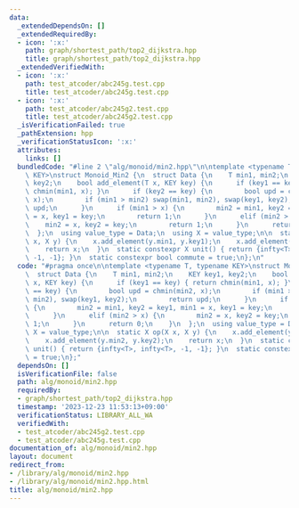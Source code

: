 ```yaml
---
data:
  _extendedDependsOn: []
  _extendedRequiredBy:
  - icon: ':x:'
    path: graph/shortest_path/top2_dijkstra.hpp
    title: graph/shortest_path/top2_dijkstra.hpp
  _extendedVerifiedWith:
  - icon: ':x:'
    path: test_atcoder/abc245g.test.cpp
    title: test_atcoder/abc245g.test.cpp
  - icon: ':x:'
    path: test_atcoder/abc245g2.test.cpp
    title: test_atcoder/abc245g2.test.cpp
  _isVerificationFailed: true
  _pathExtension: hpp
  _verificationStatusIcon: ':x:'
  attributes:
    links: []
  bundledCode: "#line 2 \"alg/monoid/min2.hpp\"\n\ntemplate <typename T, typename\
    \ KEY>\nstruct Monoid_Min2 {\n  struct Data {\n    T min1, min2;\n    KEY key1,\
    \ key2;\n    bool add_element(T x, KEY key) {\n      if (key1 == key) { return\
    \ chmin(min1, x); }\n      if (key2 == key) {\n        bool upd = chmin(min2,\
    \ x);\n        if (min1 > min2) swap(min1, min2), swap(key1, key2);\n        return\
    \ upd;\n      }\n      if (min1 > x) {\n        min2 = min1, key2 = key1, min1\
    \ = x, key1 = key;\n        return 1;\n      }\n      elif (min2 > x) {\n    \
    \    min2 = x, key2 = key;\n        return 1;\n      }\n      return 0;\n    }\n\
    \  };\n  using value_type = Data;\n  using X = value_type;\n\n  static X op(X\
    \ x, X y) {\n    x.add_element(y.min1, y.key1);\n    x.add_element(y.min2, y.key2);\n\
    \    return x;\n  }\n  static constexpr X unit() { return {infty<T>, infty<T>,\
    \ -1, -1}; }\n  static constexpr bool commute = true;\n};\n"
  code: "#pragma once\n\ntemplate <typename T, typename KEY>\nstruct Monoid_Min2 {\n\
    \  struct Data {\n    T min1, min2;\n    KEY key1, key2;\n    bool add_element(T\
    \ x, KEY key) {\n      if (key1 == key) { return chmin(min1, x); }\n      if (key2\
    \ == key) {\n        bool upd = chmin(min2, x);\n        if (min1 > min2) swap(min1,\
    \ min2), swap(key1, key2);\n        return upd;\n      }\n      if (min1 > x)\
    \ {\n        min2 = min1, key2 = key1, min1 = x, key1 = key;\n        return 1;\n\
    \      }\n      elif (min2 > x) {\n        min2 = x, key2 = key;\n        return\
    \ 1;\n      }\n      return 0;\n    }\n  };\n  using value_type = Data;\n  using\
    \ X = value_type;\n\n  static X op(X x, X y) {\n    x.add_element(y.min1, y.key1);\n\
    \    x.add_element(y.min2, y.key2);\n    return x;\n  }\n  static constexpr X\
    \ unit() { return {infty<T>, infty<T>, -1, -1}; }\n  static constexpr bool commute\
    \ = true;\n};"
  dependsOn: []
  isVerificationFile: false
  path: alg/monoid/min2.hpp
  requiredBy:
  - graph/shortest_path/top2_dijkstra.hpp
  timestamp: '2023-12-23 11:53:13+09:00'
  verificationStatus: LIBRARY_ALL_WA
  verifiedWith:
  - test_atcoder/abc245g2.test.cpp
  - test_atcoder/abc245g.test.cpp
documentation_of: alg/monoid/min2.hpp
layout: document
redirect_from:
- /library/alg/monoid/min2.hpp
- /library/alg/monoid/min2.hpp.html
title: alg/monoid/min2.hpp
---
```


